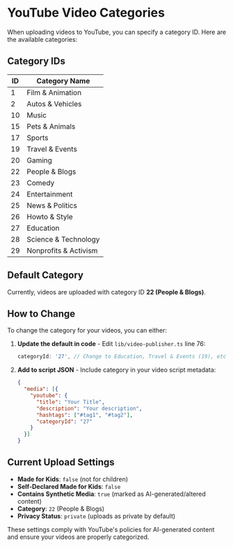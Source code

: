 # YouTube Video Categories

When uploading videos to YouTube, you can specify a category ID. Here are the available categories:

## Category IDs

| ID | Category Name |
|----|---------------|
| 1  | Film & Animation |
| 2  | Autos & Vehicles |
| 10 | Music |
| 15 | Pets & Animals |
| 17 | Sports |
| 19 | Travel & Events |
| 20 | Gaming |
| 22 | People & Blogs |
| 23 | Comedy |
| 24 | Entertainment |
| 25 | News & Politics |
| 26 | Howto & Style |
| 27 | Education |
| 28 | Science & Technology |
| 29 | Nonprofits & Activism |

## Default Category

Currently, videos are uploaded with category ID **22 (People & Blogs)**.

## How to Change

To change the category for your videos, you can either:

1. **Update the default in code** - Edit `lib/video-publisher.ts` line 76:
   ```typescript
   categoryId: '27', // Change to Education, Travel & Events (19), etc.
   ```

2. **Add to script JSON** - Include category in your video script metadata:
   ```json
   {
     "media": [{
       "youtube": {
         "title": "Your Title",
         "description": "Your description",
         "hashtags": ["#tag1", "#tag2"],
         "categoryId": "27"
       }
     }]
   }
   ```

## Current Upload Settings

- **Made for Kids**: `false` (not for children)
- **Self-Declared Made for Kids**: `false`
- **Contains Synthetic Media**: `true` (marked as AI-generated/altered content)
- **Category**: `22` (People & Blogs)
- **Privacy Status**: `private` (uploads as private by default)

These settings comply with YouTube's policies for AI-generated content and ensure your videos are properly categorized.
